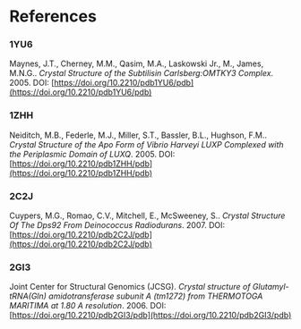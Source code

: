 # References

### 1YU6
Maynes, J.T., Cherney, M.M., Qasim, M.A., Laskowski Jr., M., James, M.N.G.. *Crystal Structure of the Subtilisin Carlsberg:OMTKY3 Complex*. 2005. DOI: [https://doi.org/10.2210/pdb1YU6/pdb](https://doi.org/10.2210/pdb1YU6/pdb)

### 1ZHH
Neiditch, M.B., Federle, M.J., Miller, S.T., Bassler, B.L., Hughson, F.M.. *Crystal Structure of the Apo Form of Vibrio Harveyi LUXP Complexed with the Periplasmic Domain of LUXQ*. 2005. DOI: [https://doi.org/10.2210/pdb1ZHH/pdb](https://doi.org/10.2210/pdb1ZHH/pdb)

### 2C2J
Cuypers, M.G., Romao, C.V., Mitchell, E., McSweeney, S.. *Crystal Structure Of The Dps92 From Deinococcus Radiodurans*. 2007. DOI: [https://doi.org/10.2210/pdb2C2J/pdb](https://doi.org/10.2210/pdb2C2J/pdb)

### 2GI3
Joint Center for Structural Genomics (JCSG). *Crystal structure of Glutamyl-tRNA(Gln) amidotransferase subunit A (tm1272) from THERMOTOGA MARITIMA at 1.80 A resolution*. 2006. DOI: [https://doi.org/10.2210/pdb2GI3/pdb](https://doi.org/10.2210/pdb2GI3/pdb)